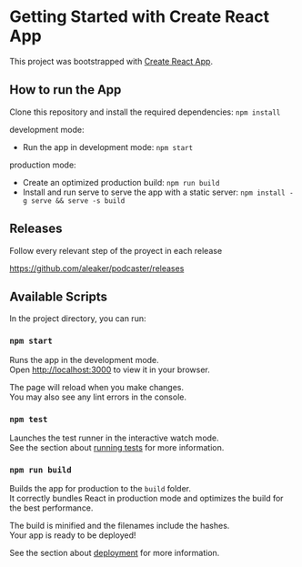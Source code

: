 # Getting Started with Create React App

This project was bootstrapped with [Create React App](https://github.com/facebook/create-react-app).

## How to run the App

Clone this repository and install the required dependencies:
`npm install`

development mode:
- Run the app in development mode:
`npm start`

production mode:
- Create an optimized production build:
  `npm run build`
- Install and run serve to serve the app with a static server:
  `npm install -g serve && serve -s build`

## Releases
Follow every relevant step of the proyect in each release

https://github.com/aleaker/podcaster/releases

## Available Scripts

In the project directory, you can run:

### `npm start`

Runs the app in the development mode.\
Open [http://localhost:3000](http://localhost:3000) to view it in your browser.

The page will reload when you make changes.\
You may also see any lint errors in the console.

### `npm test`

Launches the test runner in the interactive watch mode.\
See the section about [running tests](https://facebook.github.io/create-react-app/docs/running-tests) for more information.

### `npm run build`

Builds the app for production to the `build` folder.\
It correctly bundles React in production mode and optimizes the build for the best performance.

The build is minified and the filenames include the hashes.\
Your app is ready to be deployed!

See the section about [deployment](https://facebook.github.io/create-react-app/docs/deployment) for more information.


